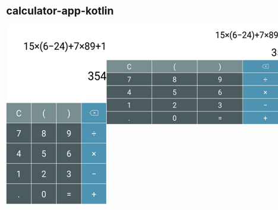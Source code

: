 # calculator-app-kotlin
<div style="display: flex;">
    <img src="screenshots/screenshot2.jpg" alt="screenshot2" width="270" height="485">
    <img src="screenshots/screenshot1.jpg" alt="screenshot1" width="485" height="270">
</div>
